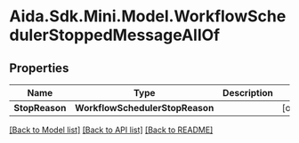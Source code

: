 # Aida.Sdk.Mini.Model.WorkflowSchedulerStoppedMessageAllOf

## Properties

Name | Type | Description | Notes
------------ | ------------- | ------------- | -------------
**StopReason** | **WorkflowSchedulerStopReason** |  | [optional] 

[[Back to Model list]](../README.md#documentation-for-models) [[Back to API list]](../README.md#documentation-for-api-endpoints) [[Back to README]](../README.md)

